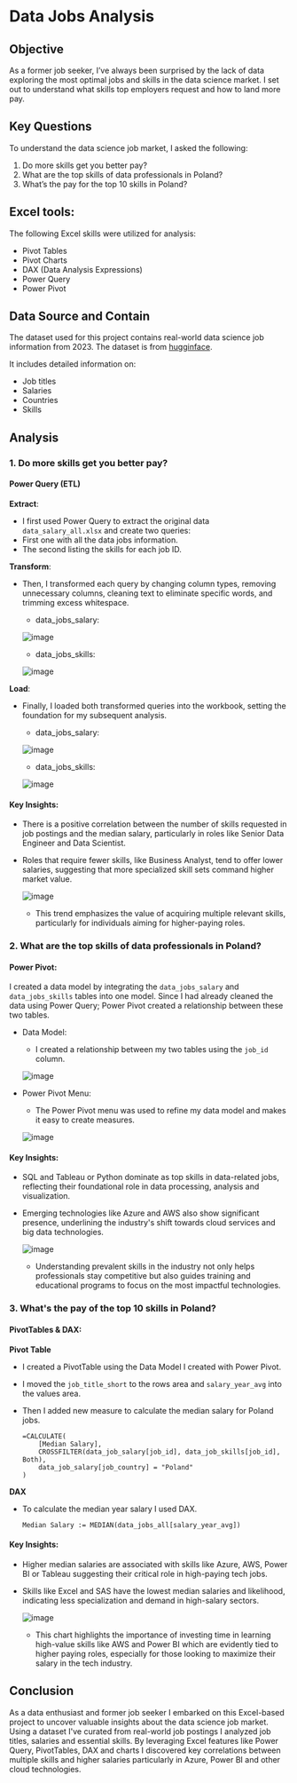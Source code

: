 # Data Jobs Analysis

## Objective

As a former job seeker, I’ve always been surprised by the lack of data exploring the most optimal jobs and skills in the data science market. I set out to understand what skills top employers request and how to land more pay.

## Key Questions

To understand the data science job market, I asked the following:

1. Do more skills get you better pay?
2. What are the top skills of data professionals in Poland?
3. What’s the pay for the top 10 skills in Poland?

## Excel tools:

The following Excel skills were utilized for analysis:

- Pivot Tables
- Pivot Charts
- DAX (Data Analysis Expressions)
- Power Query
- Power Pivot

## Data Source and Contain

The dataset used for this project contains real-world data science job information from 2023. The dataset is from [hugginface](https://huggingface.co/datasets/lukebarousse/data_jobs).   

It includes detailed information on:

- Job titles
- Salaries
- Countries
- Skills

## Analysis

### 1. Do more skills get you better pay?

#### Power Query (ETL)

**Extract**:

- I first used Power Query to extract the original data `data_salary_all.xlsx` and create two queries:
- First one with all the data jobs information.
- The second listing the skills for each job ID.
  
**Transform**:

- Then, I transformed each query by changing column types, removing unnecessary columns, cleaning text to eliminate specific words, and trimming excess whitespace.

  - data_jobs_salary:

  ![image](https://github.com/user-attachments/assets/2dc14dbd-d227-48ca-b504-614e4fca1c11)


  - data_jobs_skills:

  ![image](https://github.com/user-attachments/assets/e5cd241a-4ac2-4e56-bc8a-ecc4e0022da2)


**Load**:

- Finally, I loaded both transformed queries into the workbook, setting the foundation for my subsequent analysis.

  - data_jobs_salary:

  ![image](https://github.com/user-attachments/assets/43b7aaba-9ab6-4f8c-a7eb-5f85b863215d)

  - data_jobs_skills:

  ![image](https://github.com/user-attachments/assets/ccdc3b58-8d05-463f-b847-cb53a2b7e87f)

#### Key Insights:

- There is a positive correlation between the number of skills requested in job postings and the median salary, particularly in roles like Senior Data Engineer and Data Scientist.

- Roles that require fewer skills, like Business Analyst, tend to offer lower salaries, suggesting that more specialized skill sets command higher market value.

  ![image](https://github.com/user-attachments/assets/41f7c2ae-605e-42c1-bf6a-bc5b282fb2c2)


  - This trend emphasizes the value of acquiring multiple relevant skills, particularly for individuals aiming for higher-paying roles.

### 2. What are the top skills of data professionals in Poland?

#### Power Pivot:

I created a data model by integrating the ```data_jobs_salary``` and ```data_jobs_skills``` tables into one model.
Since I had already cleaned the data using Power Query; Power Pivot created a relationship between these two tables.

- Data Model:

    - I created a relationship between my two tables using the ```job_id``` column.

    ![image](https://github.com/user-attachments/assets/e3d42a07-d466-4dc8-bcf0-d600234917a4)


- Power Pivot Menu:

    - The Power Pivot menu was used to refine my data model and makes it easy to create measures.

    ![image](https://github.com/user-attachments/assets/35bb6f3e-2fc2-4697-991b-63aa58e7a724)

#### Key Insights:

- SQL and Tableau or Python dominate as top skills in data-related jobs, reflecting their foundational role in data processing, analysis and visualization.

- Emerging technologies like Azure and AWS also show significant presence, underlining the industry's shift towards cloud services and big data technologies.
  
  ![image](https://github.com/user-attachments/assets/c51c98d7-37c7-47c1-8cf6-7fa8c748515c)

  - Understanding prevalent skills in the industry not only helps professionals stay competitive but also guides training and educational programs to focus on the most impactful technologies.

### 3. What's the pay of the top 10 skills in Poland?

#### PivotTables & DAX:

**Pivot Table**

- I created a PivotTable using the Data Model I created with Power Pivot.
- I moved the ```job_title_short``` to the rows area and ```salary_year_avg``` into the values area.
- Then I added new measure to calculate the median salary for Poland jobs.

  ```
  =CALCULATE(
      [Median Salary],
      CROSSFILTER(data_job_salary[job_id], data_job_skills[job_id], Both),
      data_job_salary[job_country] = "Poland"
  )
  ```

**DAX**

- To calculate the median year salary I used DAX.

  ```
  Median Salary := MEDIAN(data_jobs_all[salary_year_avg])
  ```

#### Key Insights:

- Higher median salaries are associated with skills like Azure, AWS, Power BI or Tableau suggesting their critical role in high-paying tech jobs.

- Skills like Excel and SAS have the lowest median salaries and likelihood, indicating less specialization and demand in high-salary sectors.

  ![image](https://github.com/user-attachments/assets/5383ab03-7d83-4426-9fe9-ecfbdf9ada47)

  - This chart highlights the importance of investing time in learning high-value skills like AWS and Power BI which are evidently tied to higher paying roles, especially for those looking to maximize their salary in the tech industry.

## Conclusion

As a data enthusiast and former job seeker I embarked on this Excel-based project to uncover valuable insights about the data science job market. Using a dataset I've curated from real-world job postings I analyzed job titles, salaries and essential skills. By leveraging Excel features like Power Query, PivotTables, DAX and charts I discovered key correlations between multiple skills and higher salaries particularly in Azure, Power BI and other cloud technologies.
